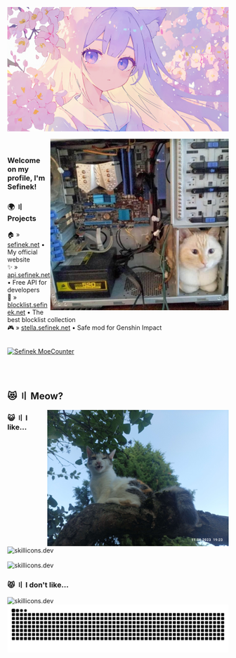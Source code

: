 <a href="https://www.deviantart.com/meworin/art/--1074002891" target="_blank"><img src="images/by_meworin_dhrflxn.png" alt="Anime Girl Wallpaper"></a>

<img align="right" src="images/computer-cat.png" height="390px" alt="Computer cat">

<br>

### Welcome on my profile, I'm Sefinek!

### 🌍 〢 Projects
🏠 » [sefinek.net](https://sefinek.net) • My official website  
✨ » [api.sefinek.net](https://api.sefinek.net) • Free API for developers  
📃 » [blocklist.sefinek.net](https://blocklist.sefinek.net) • The best blocklist collection  
🎮 » [stella.sefinek.net](https://sefinek.net/genshin-stella-mod) • Safe mod for Genshin Impact

<br>

<a href="https://sefinek.net/npm/moecounter.js/demo" target="_blank">
    <img src="https://api.sefinek.net/api/v2/moecounter/@Sefinek-GitHub-Profile?theme=default" alt="Sefinek MoeCounter" title="Profile views. Statistics have been collected since 12.02.2024 [DD.MM.YYYY].">    
</a>

<br><br>

## 😻 〢 Meow?

<img align="right" src="images/IMG_20230811_192301.jpg" height="310px" alt=";P">

### 😺 〢 I like...
<div align="left">
    <img src="https://skillicons.dev/icons?i=html,css,js,nodejs,express,cs,webstorm,sublime,git" height="38px" alt="skillicons.dev" align="center"><br><br>
    <img src="https://skillicons.dev/icons?i=raspberrypi,cloudflare,mongo,linux,github,nginx,arduino,postman,redis" height="38px" alt="skillicons.dev">
</div>

### 😾 〢 I don't like...
<div align="left">
    <img src="https://skillicons.dev/icons?i=visualstudio,php,mysql,python,cpp,wordpress,jquery" height="38px" alt="skillicons.dev">
</div>

<div align="center">
    <img src="https://raw.githubusercontent.com/sefinek/sefinek/snake/github-snake-dark.svg" alt="Snake">
</div>